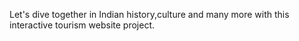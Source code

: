 Let's dive together in Indian history,culture and many more with this interactive tourism website project.
